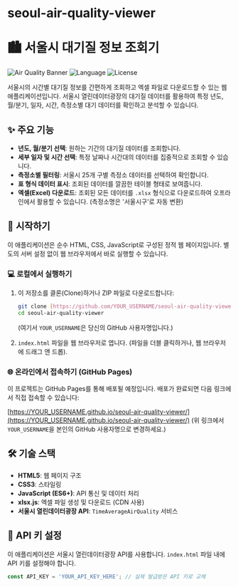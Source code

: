 # seoul-air-quality-viewer

# 🏙️ 서울시 대기질 정보 조회기

![Air Quality Banner](https://img.shields.io/badge/Project-Seoul%20Air%20Quality-blue?style=for-the-badge&logo=github)
![Language](https://img.shields.io/badge/Language-HTML%2FCSS%2FJavaScript-orange?style=for-the-badge&logo=javascript)
![License](https://img.shields.io/badge/License-MIT-green?style=for-the-badge&logo=opensourceinitiative)

서울시의 시간별 대기질 정보를 간편하게 조회하고 엑셀 파일로 다운로드할 수 있는 웹 애플리케이션입니다. 서울시 열린데이터광장의 대기질 데이터를 활용하여 특정 년도, 월/분기, 일자, 시간, 측정소별 대기 데이터를 확인하고 분석할 수 있습니다.

## ✨ 주요 기능

* **년도, 월/분기 선택**: 원하는 기간의 대기질 데이터를 조회합니다.
* **세부 일자 및 시간 선택**: 특정 날짜나 시간대의 데이터를 집중적으로 조회할 수 있습니다.
* **측정소별 필터링**: 서울시 25개 구별 측정소 데이터를 선택하여 확인합니다.
* **표 형식 데이터 표시**: 조회된 데이터를 깔끔한 테이블 형태로 보여줍니다.
* **엑셀(Excel) 다운로드**: 조회된 모든 데이터를 `.xlsx` 형식으로 다운로드하여 오프라인에서 활용할 수 있습니다. (측정소명은 '서울시구'로 자동 변환)

## 🚀 시작하기

이 애플리케이션은 순수 HTML, CSS, JavaScript로 구성된 정적 웹 페이지입니다. 별도의 서버 설정 없이 웹 브라우저에서 바로 실행할 수 있습니다.

### 💻 로컬에서 실행하기

1.  이 저장소를 클론(Clone)하거나 ZIP 파일로 다운로드합니다:
    ```bash
    git clone [https://github.com/YOUR_USERNAME/seoul-air-quality-viewer.git](https://github.com/YOUR_USERNAME/seoul-air-quality-viewer.git)
    cd seoul-air-quality-viewer
    ```
    (여기서 `YOUR_USERNAME`은 당신의 GitHub 사용자명입니다.)

2.  `index.html` 파일을 웹 브라우저로 엽니다. (파일을 더블 클릭하거나, 웹 브라우저에 드래그 앤 드롭).

### 🌐 온라인에서 접속하기 (GitHub Pages)

이 프로젝트는 GitHub Pages를 통해 배포될 예정입니다. 배포가 완료되면 다음 링크에서 직접 접속할 수 있습니다:

[https://YOUR_USERNAME.github.io/seoul-air-quality-viewer/](https://YOUR_USERNAME.github.io/seoul-air-quality-viewer/)
(위 링크에서 `YOUR_USERNAME`을 본인의 GitHub 사용자명으로 변경하세요.)

## 🛠️ 기술 스택

* **HTML5**: 웹 페이지 구조
* **CSS3**: 스타일링
* **JavaScript (ES6+)**: API 통신 및 데이터 처리
* **xlsx.js**: 엑셀 파일 생성 및 다운로드 (CDN 사용)
* **서울시 열린데이터광장 API**: `TimeAverageAirQuality` 서비스

## 🔑 API 키 설정

이 애플리케이션은 서울시 열린데이터광장 API를 사용합니다. `index.html` 파일 내에 API 키를 설정해야 합니다.

```javascript
const API_KEY = 'YOUR_API_KEY_HERE'; // 실제 발급받은 API 키로 교체
